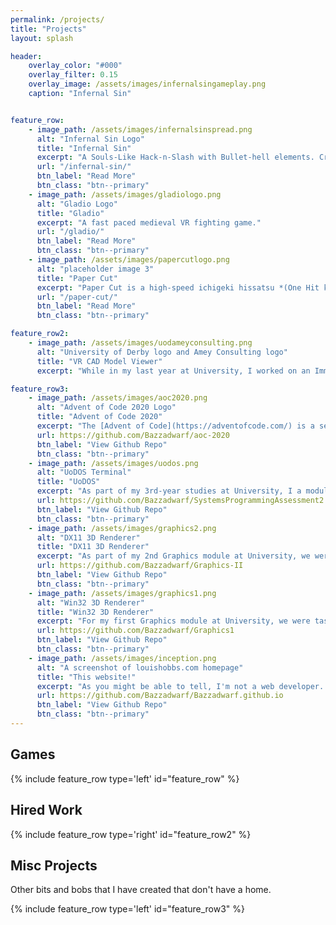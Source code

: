 ```yaml
---
permalink: /projects/
title: "Projects"
layout: splash

header:
    overlay_color: "#000"
    overlay_filter: 0.15
    overlay_image: /assets/images/infernalsingameplay.png
    caption: "Infernal Sin"


feature_row:
    - image_path: /assets/images/infernalsinspread.png
      alt: "Infernal Sin Logo"
      title: "Infernal Sin"
      excerpt: "A Souls-Like Hack-n-Slash with Bullet-hell elements. Created as part of *Digital Imp Studios*."
      url: "/infernal-sin/"
      btn_label: "Read More"
      btn_class: "btn--primary"
    - image_path: /assets/images/gladiologo.png
      alt: "Gladio Logo"
      title: "Gladio"
      excerpt: "A fast paced medieval VR fighting game."
      url: "/gladio/"
      btn_label: "Read More"
      btn_class: "btn--primary"
    - image_path: /assets/images/papercutlogo.png
      alt: "placeholder image 3"
      title: "Paper Cut"
      excerpt: "Paper Cut is a high-speed ichigeki hissatsu *(One Hit kill)* brawler"
      url: "/paper-cut/"
      btn_label: "Read More"
      btn_class: "btn--primary"

feature_row2:
    - image_path: /assets/images/uodameyconsulting.png
      alt: "University of Derby logo and Amey Consulting logo"
      title: "VR CAD Model Viewer"
      excerpt: "While in my last year at University, I worked on an Immersive Realities Research Project between The University of Derby and Amey Consulting as a Unity Developer creating a VR CAD Model Viewer."

feature_row3:
    - image_path: /assets/images/aoc2020.png
      alt: "Advent of Code 2020 Logo"
      title: "Advent of Code 2020"
      excerpt: "The [Advent of Code](https://adventofcode.com/) is a series of coding puzzles released daily during the month of advent and in [2020](https://adventofcode.com/2020) I decided to take part! My solutions are entirely in C++. (I encourage anyone to try and solve them yourself before looking at my solutions!). Advent of Code is made by [Eric Wastle](http://was.tl/)."
      url: https://github.com/Bazzadwarf/aoc-2020
      btn_label: "View Github Repo"
      btn_class: "btn--primary"
    - image_path: /assets/images/uodos.png
      alt: "UoDOS Terminal"
      title: "UoDOS"
      excerpt: "As part of my 3rd-year studies at University, I a module on programming for low-level systems, which involved extending an operating system via new system calls and file browser system utilities."
      url: https://github.com/Bazzadwarf/SystemsProgrammingAssessment2
      btn_label: "View Github Repo"
      btn_class: "btn--primary"
    - image_path: /assets/images/graphics2.png
      alt: "DX11 3D Renderer"
      title: "DX11 3D Renderer"
      excerpt: "As part of my 2nd Graphics module at University, we were tasked with creating a DirectX11 based 3D renderer. While not groundbreaking, it was a good way of getting into writing C++ for DirectX."
      url: https://github.com/Bazzadwarf/Graphics-II
      btn_label: "View Github Repo"
      btn_class: "btn--primary"
    - image_path: /assets/images/graphics1.png
      alt: "Win32 3D Renderer"
      title: "Win32 3D Renderer"
      excerpt: "For my first Graphics module at University, we were tasked with writing a 3D renderer using the Win32 API. This program was my first exposure to writing Graphics Programming and opened my eyes as to how powerful modern CPU's are."
      url: https://github.com/Bazzadwarf/Graphics1
      btn_label: "View Github Repo"
      btn_class: "btn--primary"
    - image_path: /assets/images/inception.png
      alt: "A screenshot of louishobbs.com homepage"
      title: "This website!"
      excerpt: "As you might be able to tell, I'm not a web developer. This website is just a static GitHub Pages site powered by [Jekyll](https://jekyllrb.com/) and [Minimal Mistakes](https://mademistakes.com/work/minimal-mistakes-jekyll-theme/) on a non-default domain."
      url: https://github.com/Bazzadwarf/Bazzadwarf.github.io
      btn_label: "View Github Repo"
      btn_class: "btn--primary"
---
```


## Games

{% include feature_row type='left' id="feature_row" %}

## Hired Work

{% include feature_row type='right' id="feature_row2" %}

## Misc Projects

Other bits and bobs that I have created that don't have a home.

{% include feature_row type='left' id="feature_row3" %}
